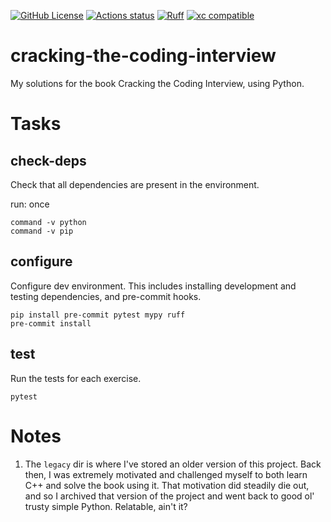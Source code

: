 [![GitHub License](https://img.shields.io/github/license/gchaperon/cracking-the-coding-interview)](https://github.com/gchaperon/cracking-the-coding-interview/blob/master/LICENSE)
[![Actions status](https://github.com/gchaperon/cracking-the-coding-interview/workflows/CI/badge.svg)](https://github.com/gchaperon/cracking-the-coding-interview/actions?query=branch%3Amaster)
[![Ruff](https://img.shields.io/endpoint?url=https://raw.githubusercontent.com/astral-sh/ruff/main/assets/badge/v2.json)](https://github.com/astral-sh/ruff)
[![xc compatible](https://xcfile.dev/badge.svg)](https://xcfile.dev)

# cracking-the-coding-interview
My solutions for the book Cracking the Coding Interview, using Python.

# Tasks
## check-deps
Check that all dependencies are present in the environment.

run: once

```shell
command -v python
command -v pip
```

## configure
Configure dev environment. This includes installing development and testing
dependencies, and pre-commit hooks.

```shell
pip install pre-commit pytest mypy ruff
pre-commit install
```

## test
Run the tests for each exercise.

```shell
pytest
```

# Notes
1. The `legacy` dir is where I've stored an older version of this project. Back
   then, I was extremely motivated and challenged myself to both learn C++ and
   solve the book using it. That motivation did steadily die out, and so I
   archived that version of the project and went back to good ol' trusty simple
   Python. Relatable, ain't it?
